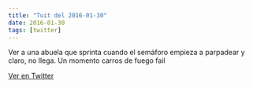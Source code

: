 ```yaml
---
title: "Tuit del 2016-01-30"
date: 2016-01-30
tags: [twitter]
---
```


Ver a una abuela que sprinta cuando el semáforo empieza a parpadear y claro, no llega. Un momento carros de fuego fail



[Ver en Twitter](https://twitter.com/i/web/status/693489525562175489)
